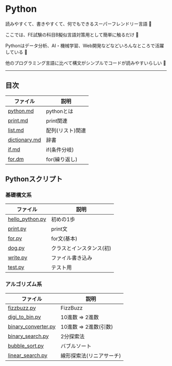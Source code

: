 # Python

読みやすくて、書きやすくて、何でもできるスーパーフレンドリー言語 :dog:

ここでは、FE試験の科目B擬似言語対策用として簡単に触るだけ :dog:

Pythonはデータ分析、AI・機械学習、Web開発などなどいろんなところで活躍している :dog:

他のプログラミング言語に比べて構文がシンプルでコードが読みやすいらしい :dog:

---

## 目次

| ファイル                       | 説明                     |
|--------------------------------|--------------------------|
| [python.md](python.md)         | pythonとは               |
| [print.md](print.md)           | print関連                |
| [list.md](list.md)             | 配列(リスト)関連         |
| [dictionary.md](dictionary.md) | 辞書                     |
| [if.md](if.md)                 | if(条件分岐)             |
| [for.dm](for.md)               | for(繰り返し)            |

## Pythonスクリプト

### 基礎構文系

| ファイル                             | 説明                     |
|--------------------------------------|--------------------------|
| [hello_python.py](hello_python.py)   | 初めの1歩                |
| [print.py](print.py)                 | print文                  |
| [for.py](for.py)                     | for文(基本)              |
| [dog.py](dog.py)                     | クラスとインスタンス(初) |
| [write.py](write.py)                 | ファイル書き込み         |
| [test.py](test.py)                   | テスト用                 |

### アルゴリズム系

| ファイル                                   | 説明                     |
|--------------------------------------------|--------------------------|
| [fizzbuzz.py](fizzbuzz.py)                 | FizzBuzz                 |
| [digi_to_bin.py](digi_to_bin.py)           | 10進数 => 2進数          |
| [binary_converter.py](binary_converter.py) | 10進数 => 2進数(引数)    |
| [binary_search.py](binary_search.py)       | 2分探索法                |
| [bubble_sort.py](bubble_sort.py)           | バブルソート             |
| [linear_search.py](linear_search.py)       | 線形探索法(リニアサーチ) |

